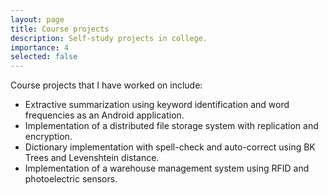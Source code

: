 ```yaml
---
layout: page
title: Course projects
description: Self-study projects in college.
importance: 4
selected: false
---
```


Course projects that I have worked on include:
<div>
    <ul>
    <li>Extractive summarization using keyword identification and word frequencies as an Android application.</li>
    <li>Implementation of a distributed file storage system with replication and encryption.</li>
    <li>Dictionary implementation with spell-check and auto-correct using BK Trees and Levenshtein distance.</li>
    <li>Implementation of a warehouse management system using RFID and photoelectric sensors.</li>
    </ul>
</div>